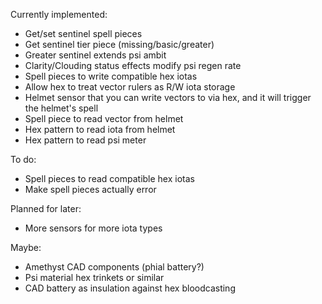 Currently implemented:
- Get/set sentinel spell pieces
- Get sentinel tier piece (missing/basic/greater)
- Greater sentinel extends psi ambit
- Clarity/Clouding status effects modify psi regen rate
- Spell pieces to write compatible hex iotas
- Allow hex to treat vector rulers as R/W iota storage
- Helmet sensor that you can write vectors to via hex, and it will trigger the helmet's spell
- Spell piece to read vector from helmet
- Hex pattern to read iota from helmet
- Hex pattern to read psi meter

To do:
- Spell pieces to read compatible hex iotas
- Make spell pieces actually error

Planned for later: 
- More sensors for more iota types

Maybe:
- Amethyst CAD components (phial battery?)
- Psi material hex trinkets or similar
- CAD battery as insulation against hex bloodcasting
